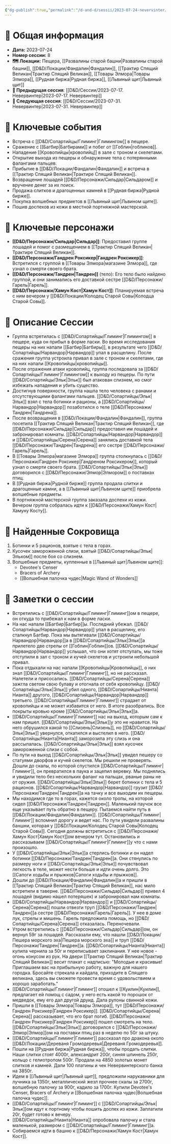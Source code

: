 ```yaml
---
{"dg-publish":true,"permalink":"/d-and-d/sessii/2023-07-24-nevervinter/","created":"2024-02-19T19:15:29.216+03:00","updated":"2023-12-26T19:21:26.563+03:00"}
---
```


# 📅 Общая информация

- **Дата:** 2023-07-24
- **Номер cессии:** 8
- **🗺️ Локации:** Пещера, [[Развалины старой башни\|Развалины старой башни]], [[D&D/Локации/Фандалин\|Фандалин]], [[Трактир Спящий Великан\|Трактир Спящий Великан]], [[Товары Элмора\|Товары Элмора]], [[Рудная биржа\|Рудная биржа]], [[Львиный щит\|Львиный щит]]
- **🔗 Предыдущая сессия**: [[D&D/Сессии/2023-07-17. Невервинтер\|2023-07-17. Невервинтер]]
- **🔗 Следующая сессия**: [[D&D/Сессии/2023-07-31. Невервинтер\|2023-07-31. Невервинтер]]

# 🔑 **Ключевые события**

- Встреча с [[D&D/Сопартийцы/Глиминг\|Глимингом]] в пещере.
- Сражение с [[Багбир\|Багбирами]] и побег от [[Гоблин\|гоблинов]].
- Нападение [[Кровопийцы\|кровопийц]] в зале с троном и скелетами.
- Открытие выхода из пещеры и обнаружение тела с потерянными фалангами пальцев.
- Прибытие в [[D&D/Локации/Фандалин\|Фандалин]] и встреча в [[Трактир Спящий Великан\|Трактире Спящий Великан]].
- Возвращение лошадей [[D&D/Персонажи/Сильдар\|Сильдаром]] и вручение денег за их поиск.
- Продажа слитков и драгоценных камней в [[Рудная биржа\|Рудной бирже]].
- Покупка волшебных предметов в [[Львиный щит\|Львином щите]].
- Пошив доспехов из кожи в местной портняжной мастерской.
# 🧍 **Ключевые персонажи**

- **[[D&D/Персонажи/Сильдар\|Сильдар]]**: Предоставил группе лошадей и помог с размещением в [[Трактир Спящий Великан\|Трактире Спящий Великан]].
- **[[D&D/Персонажи/Гандрен Роксикер\|Гандрен Роксикер]]**: Встретился с группой в [[Товары Элмора\|магазине Элмора]], где узнал о смерти своего брата.
- **[[D&D/Персонажи/Тандрен\|Тандрен]]** (тело): Его тело было найдено группой, и они занимались его доставкой сестре [[D&D/Персонажи/Гарель\|Гарель]].
- **[[D&D/Персонажи/Хамун Кост\|Хамун Кост]]**: Планируемая встреча с ним вечером у [[D&D/Локации/Колодец Старой Совы\|Колодца Старой Совы]].

# 📖 **Описание Сессии**

- Группа встретилась с [[D&D/Сопартийцы/Глиминг\|Глимингом]] в пещере, куда он прибыл в форме ласки. Во время исследования пещеры на них напали [[Багбир\|Багбиры]], в результате чего [[D&D/Сопартийцы/Нарвандор\|Нарвандор]] упал в расщелину. После сражения группа устроила привал в зале с троном и скелетами, где на них напали [[Кровопийцы\|кровопийцы]].
- После отражения атаки кровопийц, группа последовала за [[D&D/Сопартийцы/Глиминг\|Глимингом]] к выходу из пещеры. По пути [[D&D/Сопартийцы/Эльк\|Эльк]] был атакован слизнем, но смог избежать нападения и убить существо.
- Достигнув поверхности, группа нашла тело человека с ранами и отсутствующими фалангами пальцев. [[D&D/Сопартийцы/Эльк\|Эльк]] взял с тела ботинки и рационы, а [[D&D/Сопартийцы/Нарвандор\|Нарвандор]] позаботился о теле [[D&D/Персонажи/Тандрен\|Тандрена]].
- После возвращения в [[D&D/Локации/Фандалин\|Фандалин]], группа посетила [[Трактир Спящий Великан\|Трактир Спящий Великан]], где [[D&D/Персонажи/Сильдар\|Сильдар]] предоставил им лошадей и забронировал комнаты. [[D&D/Сопартийцы/Нарвандор\|Нарвандор]] и [[D&D/Сопартийцы/Серена\|Серена]] занялись доставкой тела [[D&D/Персонажи/Тандрен\|Тандрена]] его сестре [[D&D/Персонажи/Гарель\|Гарель]].
- В [[Товары Элмора\|магазине Элмора]] группа столкнулась с [[D&D/Персонажи/Гандрен Роксикер\|Гандреном Роксикером]], который узнал о смерти своего брата. [[D&D/Сопартийцы/Эльк\|Эльк]] договорился с [[D&D/Персонажи/Элмор\|Элмором]] о поставках птиц.
- В [[Рудная биржа\|Рудной бирже]] группа продала слитки и драгоценные камни, а в [[Львиный щит\|Львином щите]] приобрела волшебные предметы.
- В портняжной мастерской группа заказала доспехи из кожи. Вечером группа собралась идти к [[D&D/Персонажи/Хамун Кост\|Хамуну Косту]].

# 💎 **Найденные Сокровища**

1. Ботинки и 5 рационов, взятые с тела в горах.
2. Кусочек замороженной слизи, взятый [[D&D/Сопартийцы/Эльк\|Эльком]] после боя со слизнем.
3. Волшебные предметы, купленные в [[Львиный щит\|Львином щите]]:
    - Devotee's Censer
    - Bracers of Archery
    - [[Волшебная палочка чудес\|Magic Wand of Wonders]]

# 📝 **Заметки о сессии**

- Встретились с [[D&D/Сопартийцы/Глиминг\|Глиминг]]ом в пещере, он откуда то прибежал к нам в форме ласки.
- На нас напали [[Багбир\|Багбир]]ы. Последний убежал. [[D&D/Сопартийцы/Нарвандор\|Нарвандор]] упал в расщелину, его сталкнул Багбир. Пока мы вытягивали [[D&D/Сопартийцы/Нарвандор\|Нарвандор]]а в [[D&D/Сопартийцы/Эльк\|Эльк]]а прилетело две стрелы от [[Гоблин\|Гоблин]]ов. [[D&D/Сопартийцы/Нарвандор\|Нарвандор]] услышал, что они хотят отступать, мы тоже отступили в зал с троном и кучей скелетов и устроили небольшой привал.
- Пока отдыхали на нас напали [[Кровопийцы\|Кровопийцы]], о них знал [[D&D/Сопартийцы/Глиминг\|Глиминг]], но не рассказал. Налетели и присосались. [[D&D/Сопартийцы/Серена\|Серена]] зажгла светом свою булаву и отогнала от себя кровопийцу. [[D&D/Сопартийцы/Эльк\|Эльк]] убил одного, [[D&D/Сопартийцы/Нианта\|Нианта]] другого, [[D&D/Сопартийцы/Нарвандор\|Нарвандор]] третьего. [[D&D/Сопартийцы/Глиминг\|Глиминг]] страдает от кровопийцы и не может избавится от него. В итоге разобрались. Все покрыты кровью кроме [[D&D/Сопартийцы/Эльк\|Эльк]]а. 
- [[D&D/Сопартийцы/Глиминг\|Глиминг]] нас на выход, которым сам к нам пришел. [[D&D/Сопартийцы/Эльк\|Эльк]]у это не нравится. На него обрушился какой то [[Слизень\|Слизень]], но [[D&D/Сопартийцы/Эльк\|Эльк]] увернулся, откатился и выстелил в него. [[D&D/Сопартийцы/Нианта\|Нианта]] заморозила эту слизь и она рассыпалась. [[D&D/Сопартийцы/Эльк\|Эльк]] взял кусочек замороженной слизи с собой.
- По пути на выход [[D&D/Сопартийцы/Эльк\|Эльк]] увидел пешеру со статуями дворфов и кучей скелетов. Мы решили не проверять. Дошли до скалы, по которой спустился [[D&D/Сопартийцы/Глиминг\|Глиминг]], он превратился в паука и зацепил веревку. Мы поднялись и увидили тело без нескольких фаланг на пальцах, рваные раны не от оружия. [[D&D/Сопартийцы/Эльк\|Эльк]] берет ботинки с тела и 5 рационов. [[D&D/Сопартийцы/Нарвандор\|Нарвандор]] грузит [[D&D/Персонажи/Тандрен\|Тандрен]]а на тачку и все выходим их пещеры.
- Мы находимся где то в горах, кажется около тропы, на которой сидел [[D&D/Персонажи/Тандрен\|Тандрен]]. Маленький паучок все еще указывает путь обратно в пещеру. Пытаемся найти путь в [[D&D/Локации/Фандалин\|Фандалин]]. [[D&D/Сопартийцы/Глиминг\|Глиминг]] вспомнил дорогу и ведет нас. По пути увидели развалины баншни, которая у [[D&D/Локации/Колодец Старой Совы\|Колодец Старой Совы]]. Сегодня должны встретиться с [[D&D/Персонажи/Хамун Кост\|Хамун Кост]]ом вечером тут. Остановились и рассказываем [[D&D/Сопартийцы/Глиминг\|Глиминг]]у что с нами произошло.
- У [[D&D/Сопартийцы/Эльк\|Эльк]]а стерлись ботинки и он надел ботинки [[D&D/Персонажи/Тандрен\|Тандрен]]а. Они стянулись по размеру ноги и [[D&D/Сопартийцы/Эльк\|Эльк]] почувствовал легкость в теле, может нести больше и идти очень долго. Это [[Сапоги ходьбы и прыжков\|Сапоги ходьбы и прыжков]].
- Дошли до [[D&D/Локации/Фандалин\|Фандалин]]а и пришли в [[Трактир Спящий Великан\|Трактир Спящий Великан]], нас мило встретили в таверне. [[D&D/Персонажи/Сильдар\|Сильдар]] привел 4 лошадей (видимо нашел потеряшек) и забронировал нам комнаты.
- [[D&D/Сопартийцы/Нарвандор\|Нарвандор]] и [[D&D/Сопартийцы/Серена\|Серена]] пошли отвезти труп [[D&D/Персонажи/Тандрен\|Тандрен]]а сестре [[D&D/Персонажи/Гарель\|Гарель]]. У нее в доме лук, стрелы и мишень. Гарель предложила помощь, но [[D&D/Сопартийцы/Серена\|Серена]] отказалась. Переночевали.
- Утром встретились с [[D&D/Персонажи/Сильдар\|Сильдар]]ом, он вернул 59г за лошадей. Рассказали ему, что нашли [[D&D/Локации/Пешера морского эха\|Пешера морского эха]] и труп [[D&D/Персонажи/Тандрен\|Тандрен]]а. [[D&D/Сопартийцы/Нианта\|Нианта]] купила чернила за 50г и переписывает заклинания. У нее новое - огонь конусом из рук. На двери [[Трактир Спящий Великан\|Трактир Спящий Великан]] весит плакат с надписью: "Молодые и красивые! Приглашаем вас на прибыльную работу, важную для нашего городка. Бросайте стрекала и кайдала, приходите в Спящего великана, здесь вы сможете провести время с удовольствием и хорошо заработать."
- [[D&D/Сопартийцы/Глиминг\|Глиминг]] отошел к [[Куилин\|Куилин]], предлагает ей помощ с садом, у него есть какой то порошок от медведок, ему его дал другой друид. Дала рулоны свинной кожи.
- Пришли в [[Товары Элмора\|Товары Элмора]], тут [[D&D/Персонажи/Гандрен Роксикер\|Гандрен Роксикер]]. [[D&D/Сопартийцы/Серена\|Серена]] рассказывает, что его брат погиб. [[D&D/Персонажи/Гандрен Роксикер\|Гандрен Роксикер]] пошел смотреть на тело. [[D&D/Сопартийцы/Эльк\|Эльк]] договорился с [[D&D/Персонажи/Элмор\|Элмор]]ом на поставки птиц раз в неделю по 50г за штуку.
- [[D&D/Сопартийцы/Глиминг\|Глиминг]] рассказал про дракона около [[D&D/Локации/Дереваня Громодеревья\|Дереваня Громодеревья]]. 
- Пошли на [[Рудная биржа\|Рудная биржа]], чтобы продать слитки. Наши слитки стоят 4000г, александрит 200г, синяя шпинель 250г, кольцо с гелиотропом 500г. Продали на 4850 золотых монет слитков и камней. Дали 100 платины и чек Невервинтерского банка на 3850г.
- Идем в [[Львиный щит\|Львиный щит]], предложили нарукавники для лучника за 1350г, металлический жезл прочнее скалы за 2700г, волшебную палочку за 900г, кадило за 1700г. Купили Devotee's Censer, Bracers of Archery и [[Волшебная палочка чудес\|Волшебная палочка чудес]].
- [[D&D/Сопартийцы/Глиминг\|Глиминг]] с [[D&D/Сопартийцы/Эльк\|Эльк]]ом идут к портному чтобы пошить доспех из кожи. Заплатили 20г, будет готово к вечеру.
- [[D&D/Сопартийцы/Нианта\|Нианта]] опробовала палочку и стала маленькой, размером с [[D&D/Сопартийцы/Глиминг\|Глиминг]]а.
- Собираемся идти в башню к [[D&D/Персонажи/Хамун Кост\|Хамун Кост]].